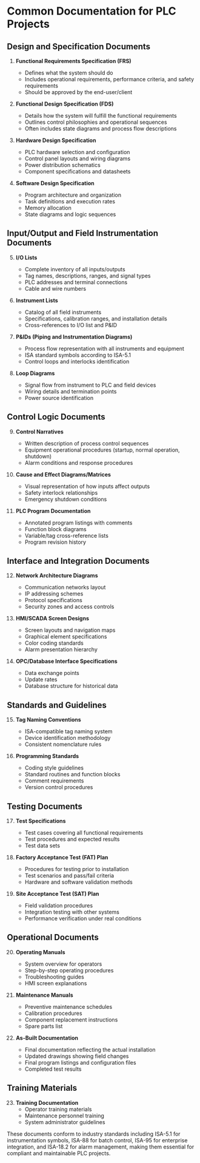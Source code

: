 <!-- SPDX-FileCopyrightText: 2023 OUTLAW-DMA, LLC -->
<!-- SPDX-License-Identifier: MIT -->

# Common Documentation for PLC Projects

## Design and Specification Documents

1. **Functional Requirements Specification (FRS)**
   - Defines what the system should do
   - Includes operational requirements, performance criteria, and safety requirements
   - Should be approved by the end-user/client

2. **Functional Design Specification (FDS)**
   - Details how the system will fulfill the functional requirements
   - Outlines control philosophies and operational sequences
   - Often includes state diagrams and process flow descriptions

3. **Hardware Design Specification**
   - PLC hardware selection and configuration
   - Control panel layouts and wiring diagrams
   - Power distribution schematics
   - Component specifications and datasheets

4. **Software Design Specification**
   - Program architecture and organization
   - Task definitions and execution rates
   - Memory allocation
   - State diagrams and logic sequences

## Input/Output and Field Instrumentation Documents

5. **I/O Lists**
   - Complete inventory of all inputs/outputs
   - Tag names, descriptions, ranges, and signal types
   - PLC addresses and terminal connections
   - Cable and wire numbers

6. **Instrument Lists**
   - Catalog of all field instruments
   - Specifications, calibration ranges, and installation details
   - Cross-references to I/O list and P&ID

7. **P&IDs (Piping and Instrumentation Diagrams)**
   - Process flow representation with all instruments and equipment
   - ISA standard symbols according to ISA-5.1
   - Control loops and interlocks identification

8. **Loop Diagrams**
   - Signal flow from instrument to PLC and field devices
   - Wiring details and termination points
   - Power source identification

## Control Logic Documents

9. **Control Narratives**
   - Written description of process control sequences
   - Equipment operational procedures (startup, normal operation, shutdown)
   - Alarm conditions and response procedures

10. **Cause and Effect Diagrams/Matrices**
    - Visual representation of how inputs affect outputs
    - Safety interlock relationships
    - Emergency shutdown conditions

11. **PLC Program Documentation**
    - Annotated program listings with comments
    - Function block diagrams
    - Variable/tag cross-reference lists
    - Program revision history

## Interface and Integration Documents

12. **Network Architecture Diagrams**
    - Communication networks layout
    - IP addressing schemes
    - Protocol specifications
    - Security zones and access controls

13. **HMI/SCADA Screen Designs**
    - Screen layouts and navigation maps
    - Graphical element specifications
    - Color coding standards
    - Alarm presentation hierarchy

14. **OPC/Database Interface Specifications**
    - Data exchange points
    - Update rates
    - Database structure for historical data

## Standards and Guidelines

15. **Tag Naming Conventions**
    - ISA-compatible tag naming system
    - Device identification methodology
    - Consistent nomenclature rules

16. **Programming Standards**
    - Coding style guidelines
    - Standard routines and function blocks
    - Comment requirements
    - Version control procedures

## Testing Documents

17. **Test Specifications**
    - Test cases covering all functional requirements
    - Test procedures and expected results
    - Test data sets

18. **Factory Acceptance Test (FAT) Plan**
    - Procedures for testing prior to installation
    - Test scenarios and pass/fail criteria
    - Hardware and software validation methods

19. **Site Acceptance Test (SAT) Plan**
    - Field validation procedures
    - Integration testing with other systems
    - Performance verification under real conditions

## Operational Documents

20. **Operating Manuals**
    - System overview for operators
    - Step-by-step operating procedures
    - Troubleshooting guides
    - HMI screen explanations

21. **Maintenance Manuals**
    - Preventive maintenance schedules
    - Calibration procedures
    - Component replacement instructions
    - Spare parts list

22. **As-Built Documentation**
    - Final documentation reflecting the actual installation
    - Updated drawings showing field changes
    - Final program listings and configuration files
    - Completed test results

## Training Materials

23. **Training Documentation**
    - Operator training materials
    - Maintenance personnel training
    - System administrator guidelines

These documents conform to industry standards including ISA-5.1 for instrumentation symbols, ISA-88 for batch control, ISA-95 for enterprise integration, and ISA-18.2 for alarm management, making them essential for compliant and maintainable PLC projects.
